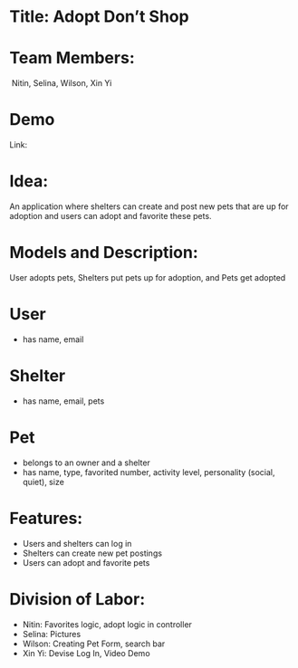 # Title:​ Adopt Don’t Shop #

# Team​ ​Members: #
​ Nitin, Selina, Wilson, Xin Yi

# Demo​ # 
​Link:​ 

# Idea:​ # 
​An application where shelters can create and post new pets that are up for adoption and users can adopt and favorite these pets.

# Models​ ​and​ ​Description: #
User adopts pets, Shelters put pets up for adoption, and Pets get adopted

# User #
- has name, email

# Shelter #
- has name, email, pets

# Pet #
- belongs to an owner and a shelter
- has name, type, favorited number, activity level, personality (social, quiet), size

# Features: #
- Users and shelters can log in
- Shelters can create new pet postings
- Users can adopt and favorite pets

# Division​ ​of​ ​Labor: #
- Nitin: Favorites logic, adopt logic in controller
- Selina: Pictures 
- Wilson: Creating Pet Form, search bar
- Xin Yi: Devise Log In, Video Demo

